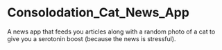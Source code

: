 # Consolodation_Cat_News_App
A news app that feeds you articles along with a random photo of a cat to give you a serotonin boost (because the news is stressful).
